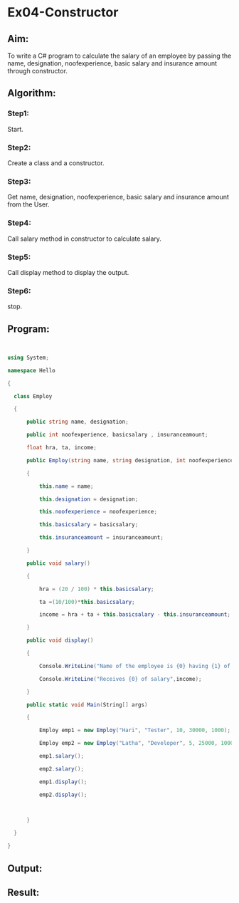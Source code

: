 # Ex04-Constructor
## Aim:
 To write a C# program to calculate the salary of an employee by passing the name, designation, noofexperience, basic salary and insurance amount through constructor.
 
## Algorithm:

### Step1:

Start.

### Step2:

Create a class and a constructor.

### Step3:

Get name, designation, noofexperience, basic salary and insurance amount from the User.

### Step4:

Call salary method in constructor to calculate salary.

### Step5:

Call display method to display the output.

### Step6:

stop.


## Program:
``` c#


using System;

namespace Hello

{

  class Employ

  {

      public string name, designation;

      public int noofexperience, basicsalary , insuranceamount;

      float hra, ta, income;

      public Employ(string name, string designation, int noofexperience, int basicsalary, int insuranceamount)

      {

          this.name = name;

          this.designation = designation;

          this.noofexperience = noofexperience;

          this.basicsalary = basicsalary;

          this.insuranceamount = insuranceamount;

      }

      public void salary()

      {

          hra = (20 / 100) * this.basicsalary;

          ta =(10/100)*this.basicsalary;

          income = hra + ta + this.basicsalary - this.insuranceamount;

      }

      public void display()

      {

          Console.WriteLine("Name of the employee is {0} having {1} of experience, working as {2}",this.name,this.noofexperience,this.designation);

          Console.WriteLine("Receives {0} of salary",income);

      }

      public static void Main(String[] args)

      {

          Employ emp1 = new Employ("Hari", "Tester", 10, 30000, 1000);

          Employ emp2 = new Employ("Latha", "Developer", 5, 25000, 1000);

          emp1.salary();

          emp2.salary();

          emp1.display();

          emp2.display();

          

      }

  }

}
```
 
## Output:
 
## Result:
